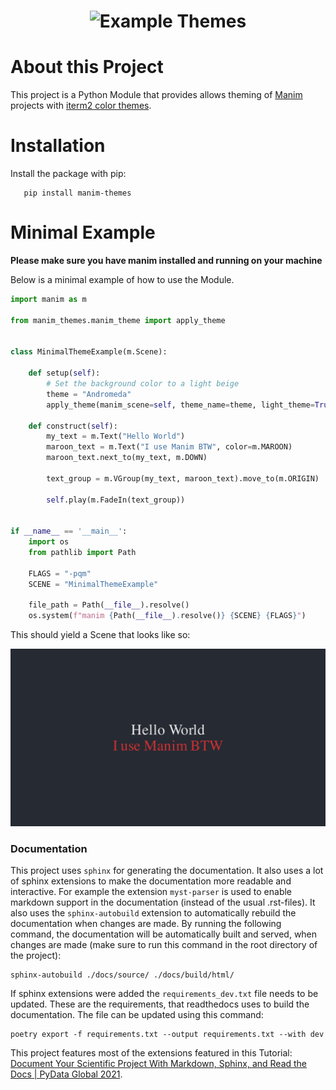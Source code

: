 <h1 align="center">
  <img src="https://raw.githubusercontent.com/Alexander-Nasuta/manim-themes/master/resources/ThemeGif.gif" alt="Example Themes" />
</h1>

# About this Project

This project is a Python Module that provides allows theming of [Manim](https://www.manim.community) projects with [iterm2 color themes](https://iterm2colorschemes.com).
# Installation

Install the package with pip:
```
   pip install manim-themes
```


# Minimal Example

**Please make sure you have manim installed and running on your machine**

Below is a minimal example of how to use the Module.

```python
import manim as m

from manim_themes.manim_theme import apply_theme


class MinimalThemeExample(m.Scene):

    def setup(self):
        # Set the background color to a light beige
        theme = "Andromeda"
        apply_theme(manim_scene=self, theme_name=theme, light_theme=True)

    def construct(self):
        my_text = m.Text("Hello World")
        maroon_text = m.Text("I use Manim BTW", color=m.MAROON)
        maroon_text.next_to(my_text, m.DOWN)

        text_group = m.VGroup(my_text, maroon_text).move_to(m.ORIGIN)

        self.play(m.FadeIn(text_group))


if __name__ == '__main__':
    import os
    from pathlib import Path

    FLAGS = "-pqm"
    SCENE = "MinimalThemeExample"

    file_path = Path(__file__).resolve()
    os.system(f"manim {Path(__file__).resolve()} {SCENE} {FLAGS}")
```

This should yield a Scene that looks like so:

![Example Output Screenshot](https://raw.githubusercontent.com/Alexander-Nasuta/manim-themes/master/resources/MinimalThemeExample_ManimCE_v0.19.0.png)


### Documentation

This project uses `sphinx` for generating the documentation.
It also uses a lot of sphinx extensions to make the documentation more readable and interactive.
For example the extension `myst-parser` is used to enable markdown support in the documentation (instead of the usual .rst-files).
It also uses the `sphinx-autobuild` extension to automatically rebuild the documentation when changes are made.
By running the following command, the documentation will be automatically built and served, when changes are made (make sure to run this command in the root directory of the project):

```shell
sphinx-autobuild ./docs/source/ ./docs/build/html/
```

If sphinx extensions were added the `requirements_dev.txt` file needs to be updated.
These are the requirements, that readthedocs uses to build the documentation.
The file can be updated using this command:

```shell
poetry export -f requirements.txt --output requirements.txt --with dev
```

This project features most of the extensions featured in this Tutorial: [Document Your Scientific Project With Markdown, Sphinx, and Read the Docs | PyData Global 2021](https://www.youtube.com/watch?v=qRSb299awB0).
